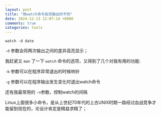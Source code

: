 ```yaml
---
layout: post
title: "用watch命令高亮输出的不同"
date: 2024-12-13 12:07:14 +0800
comments: true
categories: tools
---
```


```
watch -d date
```

`-d` 参数会将两次输出之间的差异高亮显示；

我赶紧又 `man` 了一下 `watch` 命令的选项，又得到了几个对我有用的功能:

`-b` 参数可以在程序异常退出的时候响铃

`-g` 参数可以在程序输出发生变化时退出watch命令

还有我最常用的 `-n`参数，控制watch的间隔


Linux上面很多小命令，是从上世纪70年代的上古UNIX时期一路经过血战竞争才能留到现在的，论设计肯定是精益求精了；
